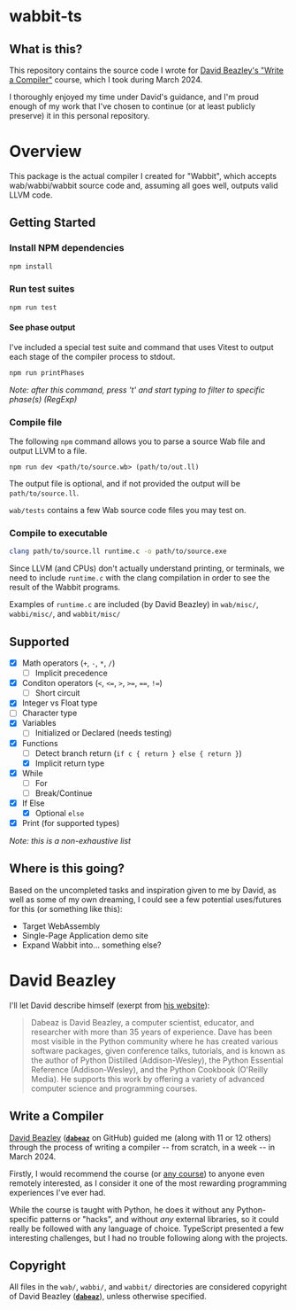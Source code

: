 # wabbit-ts

## What is this?

This repository contains the source code I wrote for [David Beazley's "Write a Compiler"](#write-a-compiler) course, which I took during March 2024.

I thoroughly enjoyed my time under David's guidance, and I'm proud enough of my work that I've chosen to continue (or at least publicly preserve) it in this personal repository.

# Overview

This package is the actual compiler I created for "Wabbit", which accepts wab/wabbi/wabbit source code and, assuming all goes well, outputs valid LLVM code.

## Getting Started

### Install NPM dependencies

```sh
npm install
```

### Run test suites

```sh
npm run test
```

#### See phase output

I've included a special test suite and command that uses Vitest to output each stage of the compiler process to stdout.

```sh
npm run printPhases
```

_Note: after this command, press 't' and start typing to filter to specific phase(s) (RegExp)_

### Compile file

The following `npm` command allows you to parse a source Wab file and output LLVM to a file.

```
npm run dev <path/to/source.wb> (path/to/out.ll)
```

The output file is optional, and if not provided the output will be `path/to/source.ll`.

`wab/tests` contains a few Wab source code files you may test on.

### Compile to executable

```sh
clang path/to/source.ll runtime.c -o path/to/source.exe
```

Since LLVM (and CPUs) don't actually understand printing, or terminals, we need to include `runtime.c` with the clang compilation in order to see the result of the Wabbit programs.

Examples of `runtime.c` are included (by David Beazley) in `wab/misc/`, `wabbi/misc/`, and `wabbit/misc/`

## Supported

- [x] Math operators (`+`, `-`, `*`, `/`)
  - [ ] Implicit precedence
- [x] Conditon operators (`<`, `<=`, `>`, `>=`, `==`, `!=`)
  - [ ] Short circuit
- [x] Integer vs Float type
- [ ] Character type
- [x] Variables
  - [ ] Initialized or Declared (needs testing)
- [x] Functions
  - [ ] Detect branch return (`if c { return } else { return }`)
  - [x] Implicit return type
- [x] While
  - [ ] For
  - [ ] Break/Continue
- [x] If Else
  - [x] Optional `else`
- [x] Print (for supported types)

_Note: this is a non-exhaustive list_

## Where is this going?

Based on the uncompleted tasks and inspiration given to me by David, as well as some of my own dreaming, I could see a few potential uses/futures for this (or something like this):

- Target WebAssembly
- Single-Page Application demo site
- Expand Wabbit into... something else?

# David Beazley

I'll let David describe himself (exerpt from [his website](https://www.dabeaz.com/)):

> Dabeaz is David Beazley, a computer scientist, educator, and researcher with more than 35 years of experience. Dave has been most visible in the Python community where he has created various software packages, given conference talks, tutorials, and is known as the author of Python Distilled (Addison-Wesley), the Python Essential Reference (Addison-Wesley), and the Python Cookbook (O'Reilly Media). He supports this work by offering a variety of advanced computer science and programming courses.

## Write a Compiler

[David Beazley](https://www.dabeaz.com/) (**[`dabeaz`](https://github.com/dabeaz)** on GitHub) guided me (along with 11 or 12 others) through the process of writing a compiler -- from scratch, in a week -- in March 2024.

Firstly, I would recommend the course (or [any course](https://www.dabeaz.com/courses.html)) to anyone even remotely interested, as I consider it one of the most rewarding programming experiences I've ever had.

While the course is taught with Python, he does it without any Python-specific patterns or "hacks", and without _any_ external libraries, so it could really be followed with any language of choice. TypeScript presented a few interesting challenges, but I had no trouble following along with the projects.

## Copyright

All files in the `wab/`, `wabbi/`, and `wabbit/` directories are considered copyright of David Beazley (**[`dabeaz`](https://github.com/dabeaz)**), unless otherwise specified.

<!-- Copyright 2024 © Cameron Woodbury -->
